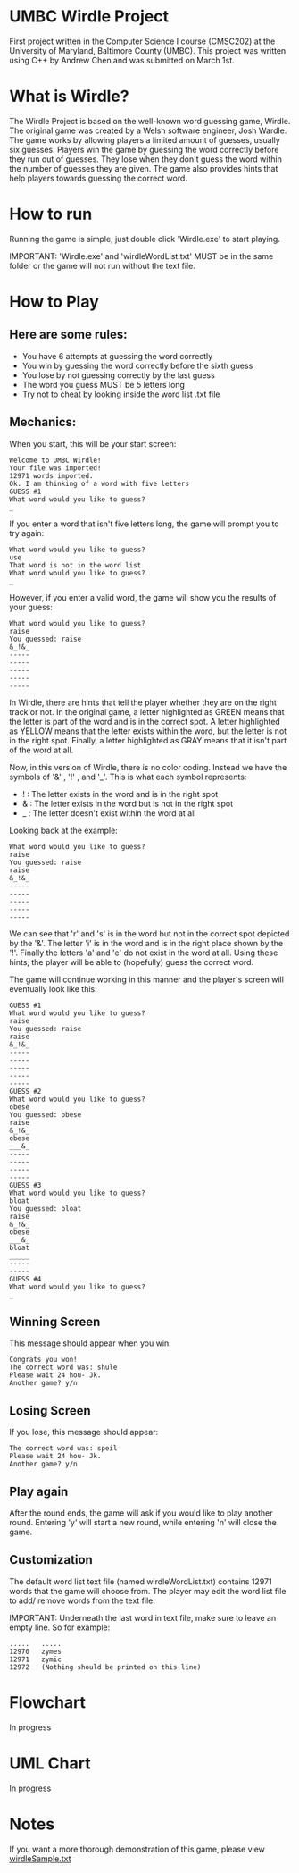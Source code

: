# UMBC Wirdle Project
First project written in the Computer Science I course (CMSC202) at the University of Maryland, Baltimore County (UMBC). 
This project was written using C++ by Andrew Chen and was submitted on March 1st.

# What is Wirdle?
The Wirdle Project is based on the well-known word guessing game, Wirdle. The original game
was created by a Welsh software engineer, Josh Wardle. The game works by allowing players
a limited amount of guesses, usually six guesses. Players win the game by guessing the word
correctly before they run out of guesses. They lose when they don't guess the word within the
number of guesses they are given. The game also provides hints that help players towards
guessing the correct word.

# How to run
Running the game is simple, just double click 'Wirdle.exe' to start playing.

IMPORTANT: 'Wirdle.exe' and 'wirdleWordList.txt' MUST be in the same folder or the game
will not run without the text file.

# How to Play
## Here are some rules:
- You have 6 attempts at guessing the word correctly
- You win by guessing the word correctly before the sixth guess
- You lose by not guessing correctly by the last guess
- The word you guess MUST be 5 letters long
- Try not to cheat by looking inside the word list .txt file

## Mechanics:
When you start, this will be your start screen:

``` 
Welcome to UMBC Wirdle!
Your file was imported!
12971 words imported.
Ok. I am thinking of a word with five letters
GUESS #1
What word would you like to guess?
_
```
If you enter a word that isn't five letters long, the game will prompt you to
try again:

```
What word would you like to guess?
use
That word is not in the word list
What word would you like to guess?
_
```
However, if you enter a valid word, the game will show you the results of your guess:
```
What word would you like to guess?
raise
You guessed: raise
&_!&_
-----
-----
-----
-----
-----
```
In Wirdle, there are hints that tell the player whether they are on the right track or not. In the original game, a letter highlighted as GREEN means that the letter is part of the word and is in the correct spot. A letter highlighted as YELLOW means that the letter exists within the word, but the letter is not in the right spot. Finally, a letter highlighted as GRAY means that it isn't part of the word at all.

Now, in this version of Wirdle, there is no color coding. Instead we have the symbols of '&' , '!' , and '_'. This is what each symbol represents:
- ! : The letter exists in the word and is in the right spot
- & : The letter exists in the word but is not in the right spot
- _ : The letter doesn't exist within the word at all

Looking back at the example:
```
What word would you like to guess?
raise
You guessed: raise
raise
&_!&_
-----
-----
-----
-----
-----
```
We can see that 'r' and 's' is in the word but not in the correct spot depicted by the '&'. The letter 'i' is in the word and is in the right place shown by the '!'. Finally the letters 'a' and 'e' do not exist in the word at all. Using these hints, the player will be able to (hopefully) guess the correct word.

The game will continue working in this manner and the player's screen will eventually look like this:
```
GUESS #1
What word would you like to guess?
raise
You guessed: raise
raise
&_!&_
-----
-----
-----
-----
-----
GUESS #2
What word would you like to guess?
obese
You guessed: obese
raise
&_!&_
obese
___&_
-----
-----
-----
-----
GUESS #3
What word would you like to guess?
bloat
You guessed: bloat
raise
&_!&_
obese
___&_
bloat
_____
-----
-----
GUESS #4
What word would you like to guess?
_
```
## Winning Screen
This message should appear when you win:
```
Congrats you won!
The correct word was: shule
Please wait 24 hou- Jk.
Another game? y/n
```

## Losing Screen
If you lose, this message should appear:
```
The correct word was: speil
Please wait 24 hou- Jk.
Another game? y/n
```

## Play again
After the round ends, the game will ask if you would like to play another round. Entering 
'y' will start a new round, while entering 'n' will close the game.

## Customization
The default word list text file (named wirdleWordList.txt) contains 12971 words that
the game will choose from. The player may edit the word list file to add/ remove
words from the text file. 

IMPORTANT: Underneath the last word in text file, make 
sure to leave an empty line. So for example:
```
.....   .....
12970   zymes
12971   zymic
12972   (Nothing should be printed on this line)
```
# Flowchart
In progress
# UML Chart
In progress
# Notes
If you want a more thorough demonstration of this game, please view [wirdleSample.txt]()